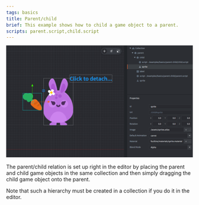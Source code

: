 ```yaml
---
tags: basics
title: Parent/child
brief: This example shows how to child a game object to a parent.
scripts: parent.script,child.script
---
```


![parent child](parent_child.png)

The parent/child relation is set up right in the editor by placing the parent and child game objects in the same collection and then simply dragging the child game object onto the parent.

Note that such a hierarchy must be created in a collection if you do it in the editor.
